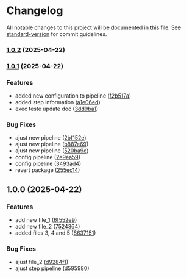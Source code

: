 # Changelog

All notable changes to this project will be documented in this file. See [standard-version](https://github.com/conventional-changelog/standard-version) for commit guidelines.

### [1.0.2](https://github.com/wellingtoong/auto-versioning-workflow/compare/v1.0.1...v1.0.2) (2025-04-22)

### [1.0.1](https://github.com/wellingtoong/auto-versioning-workflow/compare/v1.0.0...v1.0.1) (2025-04-22)


### Features

* added new configuration to pipeline ([f2b517a](https://github.com/wellingtoong/auto-versioning-workflow/commit/f2b517a1f3a926a26af236226eb5d6577d76de5a))
* added step information ([a1e06ed](https://github.com/wellingtoong/auto-versioning-workflow/commit/a1e06ed6341499a0e35b07114887e7c45b2e2ff2))
* exec teste update doc ([3dd9ba1](https://github.com/wellingtoong/auto-versioning-workflow/commit/3dd9ba1735a9a429e07ee67255937d22ab4edaaf))


### Bug Fixes

* ajust new pipeline ([2bf152e](https://github.com/wellingtoong/auto-versioning-workflow/commit/2bf152e3134f75d4fb3bf00bb05eb2b281e9b015))
* ajust new pipeline ([b887e69](https://github.com/wellingtoong/auto-versioning-workflow/commit/b887e69ba00601fd5f7e287c5fea8370b35267a0))
* ajust new pipeline ([520ba9e](https://github.com/wellingtoong/auto-versioning-workflow/commit/520ba9eeb7b2dbab328afb49c73d53838b9a99ad))
* config pipeline ([2e9ea59](https://github.com/wellingtoong/auto-versioning-workflow/commit/2e9ea5982b97d9d1be5904040ddb5e86e5c468f8))
* config pipeline ([3493ad4](https://github.com/wellingtoong/auto-versioning-workflow/commit/3493ad48ad4746a427a0dc1614dc71ba2649509f))
* revert package ([255ec14](https://github.com/wellingtoong/auto-versioning-workflow/commit/255ec1460be9d000211ae701ca30c6d1d29362e9))

## 1.0.0 (2025-04-22)


### Features

* add new file_1 ([6f552e9](https://github.com/wellingtoong/auto-versioning-workflow/commit/6f552e9b5f0d8021e3015eedd7e3f7b89f8abc56))
* add new file_2 ([7524364](https://github.com/wellingtoong/auto-versioning-workflow/commit/75243642c009736d2ee57fb98cabbb7c7a30a31d))
* added files 3, 4 and 5 ([8637151](https://github.com/wellingtoong/auto-versioning-workflow/commit/86371517b3fd1ae00d8baa6db17faab8857e9adc))


### Bug Fixes

* ajust file_2 ([d9284f1](https://github.com/wellingtoong/auto-versioning-workflow/commit/d9284f15b6d4a2999c9530279859f20bdb939044))
* ajust step pipeline ([d595980](https://github.com/wellingtoong/auto-versioning-workflow/commit/d595980fc9efb028686210b9e1a53250d2611e29))
